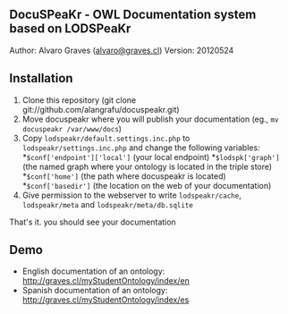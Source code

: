 DocuSPeaKr - OWL Documentation system based on LODSPeaKr
-------------------------------------------------
Author: Alvaro Graves (alvaro@graves.cl)
Version: 20120524

Installation
------------

1. Clone this repository (git clone git://github.com/alangrafu/docuspeakr.git)
2. Move docuspeakr where you will publish your documentation (eg., `mv docuspeakr /var/www/docs`)
3. Copy `lodspeakr/default.settings.inc.php` to `lodspeakr/settings.inc.php` and change the following variables:
    *`$conf['endpoint']['local']` (your local endpoint)
    *`$lodspk['graph']` (the named graph where your ontology is located in the triple store)
    *`$conf['home']` (the path where docuspeakr is located)
    *`$conf['basedir']` (the location on the web of your documentation)
4. Give permission to the webserver to write `lodspeakr/cache`, `lodspeakr/meta` and `lodspeakr/meta/db.sqlite`

That's it. you should see your documentation


Demo
----

* English documentation of an ontology: http://graves.cl/myStudentOntology/index/en
* Spanish documentation of an ontology: http://graves.cl/myStudentOntology/index/es
